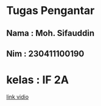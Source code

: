 # Tugas Pengantar

## Nama : Moh. Sifauddin
## Nim : 230411100190
# kelas : IF 2A

[link vidio](https://youtu.be/fkaklMtLqik?si=EqarRpGimtsMKFh9)

```{tableofcontents}
```
